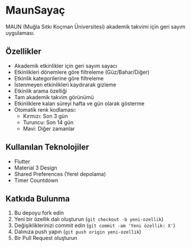 # MaunSayaç

MAUN (Muğla Sıtkı Koçman Üniversitesi) akademik takvimi için geri sayım uygulaması.

## Özellikler

- Akademik etkinlikler için geri sayım sayacı
- Etkinlikleri dönemlere göre filtreleme (Güz/Bahar/Diğer)
- Etkinlik kategorilerine göre filtreleme
- İstenmeyen etkinlikleri kaydırarak gizleme
- Etkinlik arama özelliği
- Tam akademik takvim görünümü
- Etkinliklere kalan süreyi hafta ve gün olarak gösterme
- Otomatik renk kodlaması:
  - Kırmızı: Son 3 gün
  - Turuncu: Son 14 gün
  - Mavi: Diğer zamanlar

## Kullanılan Teknolojiler

- Flutter
- Material 3 Design
- Shared Preferences (Yerel depolama)
- Timer Countdown

## Katkıda Bulunma

1. Bu depoyu fork edin
2. Yeni bir özellik dalı oluşturun (`git checkout -b yeni-ozellik`)
3. Değişikliklerinizi commit edin (`git commit -am 'Yeni özellik: X'`)
4. Dalınıza push yapın (`git push origin yeni-ozellik`)
5. Bir Pull Request oluşturun
